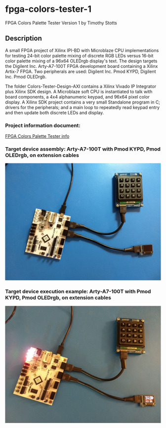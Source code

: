 # fpga-colors-tester-1

FPGA Colors Palette Tester Version 1
by Timothy Stotts


## Description
A small FPGA project of Xilinx IPI-BD with Microblaze CPU implementations for testing
24-bit color palette mixing of discrete RGB LEDs versus 16-bit color palette mixing of
a 96x64 OLEDrgb display's text.
The design targets the Digilent Inc. Arty-A7-100T FPGA development board containing a Xilinx Artix-7 FPGA.
Two peripherals are used: Digilent Inc. Pmod KYPD, Digilent Inc. Pmod OLEDrgb.

The folder Colors-Tester-Design-AXI contains a Xilinx Vivado IP Integrator plus
Xilinx SDK design. A Microblaze soft CPU is instantiated to talk with board components,
a 4x4 alphanumeric keypad,
and 96x64 pixel color display.
A Xilinx SDK project contains a very small Standalone program in C; drivers
for the peripherals; and a main loop to repeatedly read keypad entry and then update both
discrete LEDs and display.


### Project information document:

[FPGA Colors Palette Tester info](https://github.com/timothystotts/fpga-colors-tester-1/blob/master/Colors%20Palette%20Tester.pdf)

### Target device assembly: Arty-A7-100T with Pmod KYPD, Pmod OLEDrgb, on extension cables
![Target device assembly](https://github.com/timothystotts/fpga-colors-tester-1/blob/master/Color-Tester-Design-Documents/img_color-palette-tester-assembled-20200831_202137119.jpg)

### Target device execution example: Arty-A7-100T with Pmod KYPD, Pmod OLEDrgb, on extension cables
![Target device execution example](https://github.com/timothystotts/fpga-colors-tester-1/blob/master/Color-Tester-Design-Documents/img_color-palette-tester-executing-a-20200831_204635464.jpg)
